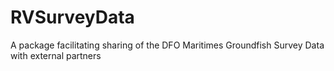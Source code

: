 # RVSurveyData
A package facilitating sharing of the DFO Maritimes Groundfish Survey Data with external partners
